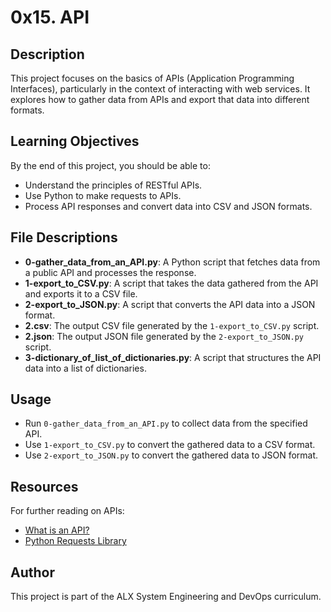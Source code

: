 # 0x15. API

## Description
This project focuses on the basics of APIs (Application Programming Interfaces), particularly in the context of interacting with web services. It explores how to gather data from APIs and export that data into different formats.

## Learning Objectives
By the end of this project, you should be able to:
- Understand the principles of RESTful APIs.
- Use Python to make requests to APIs.
- Process API responses and convert data into CSV and JSON formats.

## File Descriptions
- **0-gather_data_from_an_API.py**: A Python script that fetches data from a public API and processes the response.
- **1-export_to_CSV.py**: A script that takes the data gathered from the API and exports it to a CSV file.
- **2-export_to_JSON.py**: A script that converts the API data into a JSON format.
- **2.csv**: The output CSV file generated by the `1-export_to_CSV.py` script.
- **2.json**: The output JSON file generated by the `2-export_to_JSON.py` script.
- **3-dictionary_of_list_of_dictionaries.py**: A script that structures the API data into a list of dictionaries.

## Usage
- Run `0-gather_data_from_an_API.py` to collect data from the specified API.
- Use `1-export_to_CSV.py` to convert the gathered data to a CSV format.
- Use `2-export_to_JSON.py` to convert the gathered data to JSON format.

## Resources
For further reading on APIs:
- [What is an API?](https://www.redhat.com/en/topics/api/what-are-apis)
- [Python Requests Library](https://docs.python-requests.org/en/latest/)

## Author
This project is part of the ALX System Engineering and DevOps curriculum.

